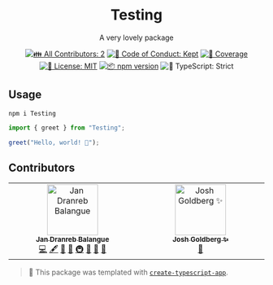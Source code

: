 <h1 align="center">Testing</h1>

<p align="center">A very lovely package</p>

<p align="center">
	<!-- prettier-ignore-start -->
	<!-- ALL-CONTRIBUTORS-BADGE:START - Do not remove or modify this section -->
	<a href="#contributors" target="_blank"><img alt="👪 All Contributors: 2" src="https://img.shields.io/badge/%F0%9F%91%AA_all_contributors-2-21bb42.svg" /></a>
<!-- ALL-CONTRIBUTORS-BADGE:END -->
	<!-- prettier-ignore-end -->
	<a href="https://github.com/jandranrebbalangue/Testing/blob/main/.github/CODE_OF_CONDUCT.md" target="_blank"><img alt="🤝 Code of Conduct: Kept" src="https://img.shields.io/badge/%F0%9F%A4%9D_code_of_conduct-kept-21bb42" /></a>
	<a href="https://codecov.io/gh/jandranrebbalangue/Testing" target="_blank"><img alt="🧪 Coverage" src="https://img.shields.io/codecov/c/github/jandranrebbalangue/Testing?label=%F0%9F%A7%AA%20coverage" /></a>
	<a href="https://github.com/jandranrebbalangue/Testing/blob/main/LICENSE.md" target="_blank"><img alt="📝 License: MIT" src="https://img.shields.io/badge/%F0%9F%93%9D_license-MIT-21bb42.svg"></a>
	<a href="http://npmjs.com/package/Testing"><img alt="📦 npm version" src="https://img.shields.io/npm/v/Testing?color=21bb42&label=%F0%9F%93%A6%20npm" /></a>
	<img alt="💪 TypeScript: Strict" src="https://img.shields.io/badge/%F0%9F%92%AA_typescript-strict-21bb42.svg" />
</p>

## Usage

```shell
npm i Testing
```

```ts
import { greet } from "Testing";

greet("Hello, world! 💖");
```

## Contributors

<!-- spellchecker: disable -->
<!-- ALL-CONTRIBUTORS-LIST:START - Do not remove or modify this section -->
<!-- prettier-ignore-start -->
<!-- markdownlint-disable -->
<table>
  <tbody>
    <tr>
      <td align="center" valign="top" width="14.28%"><a href="https://github.com/jandranrebbalangue"><img src="https://avatars.githubusercontent.com/u/66426172?v=4?s=100" width="100px;" alt="Jan Dranreb Balangue"/><br /><sub><b>Jan Dranreb Balangue</b></sub></a><br /><a href="https://github.com/jandranrebbalangue/Testing/commits?author=jandranrebbalangue" title="Code">💻</a> <a href="#content-jandranrebbalangue" title="Content">🖋</a> <a href="https://github.com/jandranrebbalangue/Testing/commits?author=jandranrebbalangue" title="Documentation">📖</a> <a href="#ideas-jandranrebbalangue" title="Ideas, Planning, & Feedback">🤔</a> <a href="#infra-jandranrebbalangue" title="Infrastructure (Hosting, Build-Tools, etc)">🚇</a> <a href="#maintenance-jandranrebbalangue" title="Maintenance">🚧</a> <a href="#projectManagement-jandranrebbalangue" title="Project Management">📆</a> <a href="#tool-jandranrebbalangue" title="Tools">🔧</a></td>
      <td align="center" valign="top" width="14.28%"><a href="http://www.joshuakgoldberg.com/"><img src="https://avatars.githubusercontent.com/u/3335181?v=4?s=100" width="100px;" alt="Josh Goldberg ✨"/><br /><sub><b>Josh Goldberg ✨</b></sub></a><br /><a href="#tool-JoshuaKGoldberg" title="Tools">🔧</a></td>
    </tr>
  </tbody>
</table>

<!-- markdownlint-restore -->
<!-- prettier-ignore-end -->

<!-- ALL-CONTRIBUTORS-LIST:END -->
<!-- spellchecker: enable -->

<!-- You can remove this notice if you don't want it 🙂 no worries! -->

> 💙 This package was templated with [`create-typescript-app`](https://github.com/JoshuaKGoldberg/create-typescript-app).
